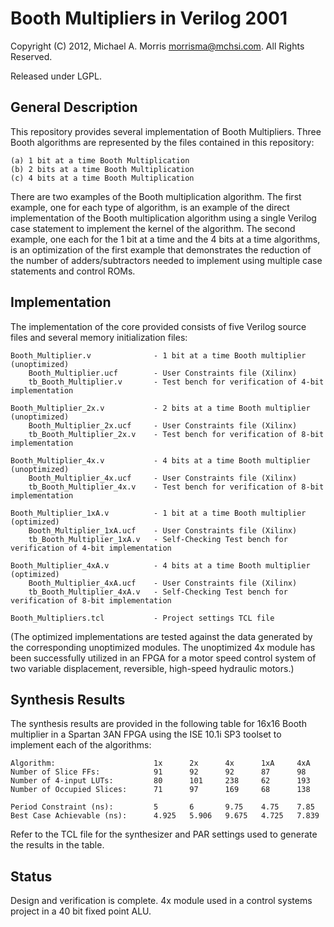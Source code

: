 Booth Multipliers in Verilog 2001
=================================

Copyright (C) 2012, Michael A. Morris <morrisma@mchsi.com>.
All Rights Reserved.

Released under LGPL.

General Description
-------------------

This repository provides several implementation of Booth Multipliers. Three Booth
algorithms are represented by the files contained in this repository:

    (a) 1 bit at a time Booth Multiplication
    (b) 2 bits at a time Booth Multiplication
    (c) 4 bits at a time Booth Multiplication

There are two examples of the Booth multiplication algorithm. The first example,
one for each type of algorithm, is an example of the direct implementation of the
Booth multiplication algorithm using a single Verilog case statement to implement
the kernel of the algorithm. The second example, one each for the 1 bit at a time
and the 4 bits at a time algorithms, is an optimization of the first example that
demonstrates the reduction of the number of adders/subtractors needed to implement
using multiple case statements and control ROMs.

Implementation
--------------

The implementation of the core provided consists of five Verilog source files
and several memory initialization files:

    Booth_Multiplier.v              - 1 bit at a time Booth multiplier (unoptimized)
        Booth_Multiplier.ucf        - User Constraints file (Xilinx)
        tb_Booth_Multiplier.v       - Test bench for verification of 4-bit implementation

    Booth_Multiplier_2x.v           - 2 bits at a time Booth multiplier (unoptimized)
        Booth_Multiplier_2x.ucf     - User Constraints file (Xilinx)
        tb_Booth_Multiplier_2x.v    - Test bench for verification of 8-bit implementation

    Booth_Multiplier_4x.v           - 4 bits at a time Booth multiplier (unoptimized)
        Booth_Multiplier_4x.ucf     - User Constraints file (Xilinx)
        tb_Booth_Multiplier_4x.v    - Test bench for verification of 8-bit implementation

    Booth_Multiplier_1xA.v          - 1 bit at a time Booth multiplier (optimized)
        Booth_Multiplier_1xA.ucf    - User Constraints file (Xilinx)
        tb_Booth_Multiplier_1xA.v   - Self-Checking Test bench for verification of 4-bit implementation

    Booth_Multiplier_4xA.v          - 4 bits at a time Booth multiplier (optimized)
        Booth_Multiplier_4xA.ucf    - User Constraints file (Xilinx)
        tb_Booth_Multiplier_4xA.v   - Self-Checking Test bench for verification of 8-bit implementation
        
    Booth_Multipliers.tcl           - Project settings TCL file
    
(The optimized implementations are tested against the data generated by the corresponding
unoptimized modules. The unoptimized 4x module has been successfully utilized in an FPGA for a
motor speed control system of two variable displacement, reversible, high-speed hydraulic motors.)

Synthesis Results
-----------------

The synthesis results are provided in the following table for 16x16 Booth multiplier
in a Spartan 3AN FPGA using the ISE 10.1i SP3 toolset to implement each of the algorithms:

    Algorithm:                      1x      2x      4x      1xA     4xA
    Number of Slice FFs:            91      92      92      87      98
    Number of 4-input LUTs:         80      101     238     62      193
    Number of Occupied Slices:      71      97      169     68      138
    
    Period Constraint (ns):         5       6       9.75    4.75    7.85
    Best Case Achievable (ns):      4.925   5.906   9.675   4.725   7.839
    
Refer to the TCL file for the synthesizer and PAR settings used to generate the results
in the table.

Status
------

Design and verification is complete. 4x module used in a control systems project
in a 40 bit fixed point ALU.